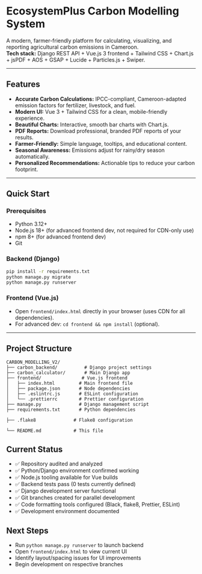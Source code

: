 # EcosystemPlus Carbon Modelling System

A modern, farmer-friendly platform for calculating, visualizing, and reporting agricultural carbon emissions in Cameroon.  
**Tech stack:** Django REST API + Vue.js 3 frontend + Tailwind CSS + Chart.js + jsPDF + AOS + GSAP + Lucide + Particles.js + Swiper.

---

## Features

- **Accurate Carbon Calculations:** IPCC-compliant, Cameroon-adapted emission factors for fertilizer, livestock, and fuel.
- **Modern UI:** Vue 3 + Tailwind CSS for a clean, mobile-friendly experience.
- **Beautiful Charts:** Interactive, smooth bar charts with Chart.js.
- **PDF Reports:** Download professional, branded PDF reports of your results.
- **Farmer-Friendly:** Simple language, tooltips, and educational content.
- **Seasonal Awareness:** Emissions adjust for rainy/dry season automatically.
- **Personalized Recommendations:** Actionable tips to reduce your carbon footprint.

---

## Quick Start

### Prerequisites

- Python 3.12+
- Node.js 18+ (for advanced frontend dev, not required for CDN-only use)
- npm 8+ (for advanced frontend dev)
- Git

### Backend (Django)

```bash
pip install -r requirements.txt
python manage.py migrate
python manage.py runserver
```

### Frontend (Vue.js)

- Open `frontend/index.html` directly in your browser (uses CDN for all dependencies).
- For advanced dev: `cd frontend && npm install` (optional).

---

## Project Structure

```
CARBON_MODELLING_V2/
├── carbon_backend/          # Django project settings
├── carbon_calculator/       # Main Django app
├── frontend/               # Vue.js frontend
│   ├── index.html         # Main frontend file
│   ├── package.json       # Node dependencies
│   ├── .eslintrc.js       # ESLint configuration
│   └── .prettierrc        # Prettier configuration
├── manage.py              # Django management script
├── requirements.txt       # Python dependencies

├── .flake8              # Flake8 configuration

└── README.md            # This file
```

## Current Status

- ✅ Repository audited and analyzed
- ✅ Python/Django environment confirmed working
- ✅ Node.js tooling available for Vue builds
- ✅ Backend tests pass (0 tests currently defined)
- ✅ Django development server functional
- ✅ Git branches created for parallel development
- ✅ Code formatting tools configured (Black, flake8, Prettier, ESLint)
- ✅ Development environment documented

## Next Steps

- Run `python manage.py runserver` to launch backend
- Open `frontend/index.html` to view current UI
- Identify layout/spacing issues for UI improvements
- Begin development on respective branches